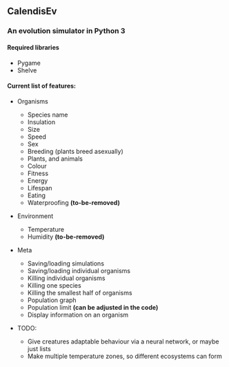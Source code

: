 ## CalendisEv
### An evolution simulator in Python 3

#### Required libraries
* Pygame
* Shelve

#### Current list of features:

* Organisms
  * Species name
  * Insulation
  * Size
  * Speed
  * Sex
  * Breeding (plants breed asexually)
  * Plants, and animals
  * Colour
  * Fitness
  * Energy
  * Lifespan
  * Eating
  * Waterproofing **(to-be-removed)** 

* Environment
  * Temperature
  * Humidity **(to-be-removed)**

* Meta
  * Saving/loading simulations
  * Saving/loading individual organisms
  * Killing individual organisms
  * Killing one species
  * Killing the smallest half of organisms
  * Population graph
  * Population limit **(can be adjusted in the code)**
  * Display information on an organism

* TODO:
  * Give creatures adaptable behaviour via a neural network, or maybe just lists
  * Make multiple temperature zones, so different ecosystems can form
